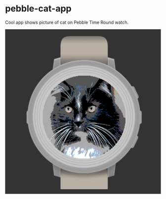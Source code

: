 # pebble-cat-app
Cool app shows picture of cat on Pebble Time Round watch.

![screenshot](screenshot.png)
